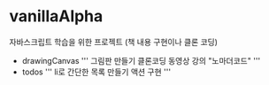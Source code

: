 # vanillaAlpha
자바스크립트 학습을 위한 프로젝트 (책 내용 구현이나 클론 코딩)

- drawingCanvas
'''
그림판 만들기 클론코딩
동영상 강의 "노마더코드"
'''
- todos
'''
li로 간단한 목록 만들기
액션 구현
'''